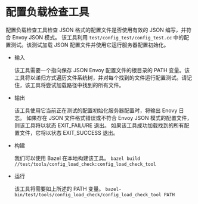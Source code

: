 # 配置负载检查工具

配置负载检查工具检查 JSON 格式的配置文件是否使用有效的 JSON 编写，并符合 Envoy JSON 模式。
该工具利用 `test/config_test/config_test.cc` 中的配置测试。该测试加载 JSON 配置文件并使用它运行服务器配置初始化。
- 输入

  该工具需要一个指向保存 JSON Envoy 配置文件的根目录的 PATH 变量。该工具将以递归方式遍历文件系统树，并对每个找到的文件运行配置测试。请记住，该工具将尝试加载路径中找到的所有文件。

- 输出

  该工具使用它当前正在测试的配置初始化服务器配置时，将输出 Enovy 日志。 如果存在 JSON 文件格式错误或不符合 Envoy JSON 模式的配置文件，则该工具将以状态 EXIT_FAILURE 退出。 如果该工具成功加载找到的所有配置文件，它将以状态 EXIT_SUCCESS 退出。

- 构建

  我们可以使用 Bazel 在本地构建该工具。 `bazel build //test/tools/config_load_check:config_load_check_tool `

- 运行

  该工具将需要如上所述的 PATH 变量。 `bazel-bin/test/tools/config_load_check/config_load_check_tool PATH`